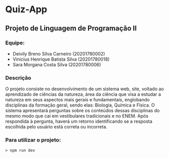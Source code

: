# Quiz-App

## Projeto de Linguagem de Programação II

### Equipe:
- Deivily Breno Silva Carneiro (20201780002)
- Vinicius Henrique Batista Silva (20201780018)
- Sara Morgana Costa Silva (20201780006)

### Descrição
O projeto consiste no desenvolvimento de um sistema web, site, voltado ao aprendizado de ciências da natureza, área da ciência que visa a estudar a natureza em seus aspectos mais gerais e fundamentais, englobando disciplinas da formação geral, sendo elas: Biologia, Química e Física. O sistema apresentará perguntas sobre os conteúdos dessas disciplinas do mesmo modo que cai em vestibulares tradicionais e no ENEM. Após respondida à pergunta, haverá um retorno identificando se a resposta escolhida pelo usuário está correta ou incorreta.

### Para utilizar o projeto:

```
> npm run dev
```
